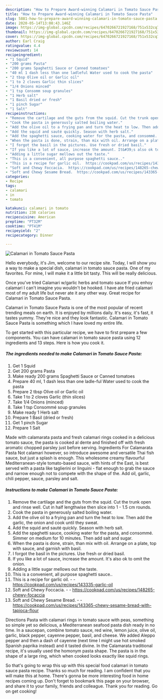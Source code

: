 ```yaml
---
description: "How to Prepare Award-winning Calamari in Tomato Sauce Pasta"
title: "How to Prepare Award-winning Calamari in Tomato Sauce Pasta"
slug: 5881-how-to-prepare-award-winning-calamari-in-tomato-sauce-pasta
date: 2020-05-14T13:08:43.146Z
image: https://img-global.cpcdn.com/recipes/6470266721927168/751x532cq70/calamari-in-tomato-sauce-pasta-recipe-main-photo.jpg
thumbnail: https://img-global.cpcdn.com/recipes/6470266721927168/751x532cq70/calamari-in-tomato-sauce-pasta-recipe-main-photo.jpg
cover: https://img-global.cpcdn.com/recipes/6470266721927168/751x532cq70/calamari-in-tomato-sauce-pasta-recipe-main-photo.jpg
author: Earl Craig
ratingvalue: 4.4
reviewcount: 14
recipeingredient:
- "1 Squid"
- "200 grams Pasta"
- "200 grams Spaghetti Sauce or Canned tomatoes"
- "40 ml 1 dash less than one ladleful Water used to cook the pasta"
- "2 tbsp Olive oil or Garlic oil"
- "1 to 2 cloves Garlic thin slices"
- "1/4 Onions minced"
- "1 tsp Consomm soup granules"
- "1 Herb salt"
- "1 Basil dried or fresh"
- "1 pinch Sugar"
- "1 Salt"
recipeinstructions:
- "Remove the cartilage and the guts from the squid. Cut the trunk open and rinse well.  Cut in half lengthwise then slice into 1 - 1.5 cm rounds."
- "Cook the pasta in generously salted boiling water."
- "Add the olive oil to a frying pan and turn the heat to low. Then add the garlic, the onion and cook until they sweat."
- "Add the squid and sauté quickly. Season with herb salt."
- "Add the spaghetti sauce, cooking water for the pasta, and consommé. Simmer on medium for 10 minutes. Then add salt and sugar."
- "When the pasta is done, strain, than mix with oil. Arrange on a plate, top with sauce, and garnish with basil."
- "I forgot the basil in the pictures. Use fresh or dried basil."
- "If you like a lot of sauce, increase the amount. It&#39;s also ok to omit the onion."
- "Adding a little sugar mellows out the taste."
- "This is a convenient, all purpose spaghetti sauce.."
- "This is a recipe for garlic oil.  https://cookpad.com/us/recipes/143335-garlic-oil"
- "Soft and Chewy Foccacia.  https://cookpad.com/us/recipes/148265-chewy-focaccia"
- "Soft and Chewy Sesame Bread.  https://cookpad.com/us/recipes/143365-chewy-sesame-bread-with-tapioca-flour"
categories:
- Recipe
tags:
- calamari
- in
- tomato

katakunci: calamari in tomato 
nutrition: 238 calories
recipecuisine: American
preptime: "PT32M"
cooktime: "PT41M"
recipeyield: "2"
recipecategory: Dinner

---
```



![Calamari in Tomato Sauce Pasta](https://img-global.cpcdn.com/recipes/6470266721927168/751x532cq70/calamari-in-tomato-sauce-pasta-recipe-main-photo.jpg)

Hello everybody, it's Jim, welcome to our recipe site. Today, I will show you a way to make a special dish, calamari in tomato sauce pasta. One of my favorites. For mine, I will make it a little bit tasty. This will be really delicious.

Once you&#39;ve tried Calamari w/garlic herbs and tomato sauce If you enhoy calamari I can&#39;t imagine you wouldn&#39;t be hooked. I have ate fried calamari most of my adult life but never ate it any other way. Great recipe for Calamari in Tomato Sauce Pasta.

Calamari in Tomato Sauce Pasta is one of the most popular of recent trending meals on earth. It is enjoyed by millions daily. It's easy, it's fast, it tastes yummy. They're nice and they look fantastic. Calamari in Tomato Sauce Pasta is something which I have loved my entire life.


To get started with this particular recipe, we have to first prepare a few components. You can have calamari in tomato sauce pasta using 12 ingredients and 13 steps. Here is how you cook it.

<!--inarticleads1-->

##### The ingredients needed to make Calamari in Tomato Sauce Pasta:

1. Get 1 Squid
1. Get 200 grams Pasta
1. Make ready 200 grams Spaghetti Sauce or Canned tomatoes
1. Prepare 40 ml, 1 dash less than one ladle-ful Water used to cook the pasta
1. Prepare 2 tbsp Olive oil or Garlic oil
1. Take 1 to 2 cloves Garlic (thin slices)
1. Take 1/4 Onions (minced)
1. Take 1 tsp Consommé soup granules
1. Make ready 1 Herb salt
1. Prepare 1 Basil (dried or fresh)
1. Get 1 pinch Sugar
1. Prepare 1 Salt


Made with calamarata pasta and fresh calamari rings cooked in a delicious tomato sauce, the pasta is cooked al dente and finished off with fresh aromatic chopped parsley just before serving. Ingredients For Calamarata Pasta Not calamari however, so introduce awesome and versatile Thai fish sauce, but just a splash is enough. This wholesome creamy flavourful Mediterranean-style tomato-based sauce, with hints of the East, is best served with a pasta like taglierini or linguini - flat enough to grab the sauce and narrow enough not to compete with the shape of the. Add oil, garlic, chili pepper, sauce, parsley and salt. 

<!--inarticleads2-->

##### Instructions to make Calamari in Tomato Sauce Pasta:

1. Remove the cartilage and the guts from the squid. Cut the trunk open and rinse well.  Cut in half lengthwise then slice into 1 - 1.5 cm rounds.
1. Cook the pasta in generously salted boiling water.
1. Add the olive oil to a frying pan and turn the heat to low. Then add the garlic, the onion and cook until they sweat.
1. Add the squid and sauté quickly. Season with herb salt.
1. Add the spaghetti sauce, cooking water for the pasta, and consommé. Simmer on medium for 10 minutes. Then add salt and sugar.
1. When the pasta is done, strain, than mix with oil. Arrange on a plate, top with sauce, and garnish with basil.
1. I forgot the basil in the pictures. Use fresh or dried basil.
1. If you like a lot of sauce, increase the amount. It&#39;s also ok to omit the onion.
1. Adding a little sugar mellows out the taste.
1. This is a convenient, all purpose spaghetti sauce..
1. This is a recipe for garlic oil. -  - https://cookpad.com/us/recipes/143335-garlic-oil
1. Soft and Chewy Foccacia. -  - https://cookpad.com/us/recipes/148265-chewy-focaccia
1. Soft and Chewy Sesame Bread. -  - https://cookpad.com/us/recipes/143365-chewy-sesame-bread-with-tapioca-flour


Directions Pasta with calamari rings in tomato sauce with peas, something so simple yet so delicious, a Mediterranean seafood pasta dish ready in no time. In a saucepan, combine tomato sauce, red wine, lemon juice, olive oil, garlic, black pepper, cayenne pepper, basil, and cheese. We added Aleppo pepper and then a dash of cayenne (next time I might use hot smoked Spanish paprika instead) and it tasted divine. In the Calamarata traditional recipe, it&#39;s usually used the homonym pasta shape. The pasta is in the shape of a large ring, which when cooked looks exactly like squid rings. 

So that's going to wrap this up with this special food calamari in tomato sauce pasta recipe. Thanks so much for reading. I am confident that you will make this at home. There's gonna be more interesting food in home recipes coming up. Don't forget to bookmark this page on your browser, and share it to your family, friends and colleague. Thank you for reading. Go on get cooking!
